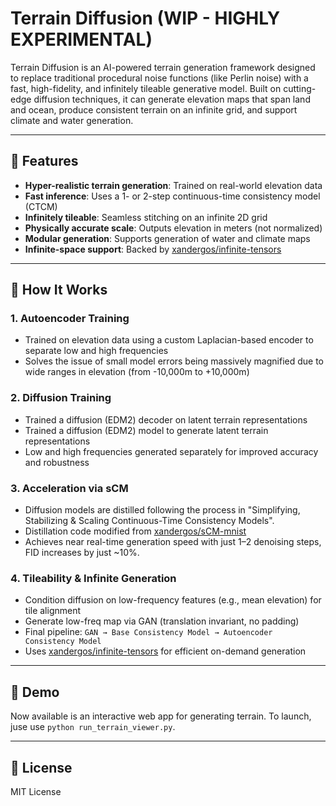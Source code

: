 # Terrain Diffusion (WIP - HIGHLY EXPERIMENTAL)

Terrain Diffusion is an AI-powered terrain generation framework designed to replace traditional procedural noise functions (like Perlin noise) with a fast, high-fidelity, and infinitely tileable generative model. Built on cutting-edge diffusion techniques, it can generate elevation maps that span land and ocean, produce consistent terrain on an infinite grid, and support climate and water generation.

---

## 🚀 Features

- **Hyper-realistic terrain generation**: Trained on real-world elevation data
- **Fast inference**: Uses a 1- or 2-step continuous-time consistency model (CTCM)
- **Infinitely tileable**: Seamless stitching on an infinite 2D grid
- **Physically accurate scale**: Outputs elevation in meters (not normalized)
- **Modular generation**: Supports generation of water and climate maps
- **Infinite-space support**: Backed by [xandergos/infinite-tensors](https://github.com/xandergos/infinite-tensors)

---

## 🧠 How It Works

### 1. **Autoencoder Training**
- Trained on elevation data using a custom Laplacian-based encoder to separate low and high frequencies
- Solves the issue of small model errors being massively magnified due to wide ranges in elevation (from -10,000m to +10,000m)

### 2. **Diffusion Training**
- Trained a diffusion (EDM2) decoder on latent terrain representations
- Trained a diffusion (EDM2) model to generate latent terrain representations
- Low and high frequencies generated separately for improved accuracy and robustness

### 3. **Acceleration via sCM**
- Diffusion models are distilled following the process in "Simplifying, Stabilizing & Scaling Continuous-Time Consistency Models".
- Distillation code modified from [xandergos/sCM-mnist](https://github.com/xandergos/sCM-mnist)
- Achieves near real-time generation speed with just 1–2 denoising steps, FID increases by just ~10%.

### 4. **Tileability & Infinite Generation**
- Condition diffusion on low-frequency features (e.g., mean elevation) for tile alignment
- Generate low-freq map via GAN (translation invariant, no padding)
- Final pipeline: `GAN → Base Consistency Model → Autoencoder Consistency Model`
- Uses [xandergos/infinite-tensors](https://github.com/xandergos/infinite-tensors) for efficient on-demand generation

---

## 🧪 Demo

Now available is an interactive web app for generating terrain. To launch, juse use `python run_terrain_viewer.py`.

---

## 📜 License

MIT License
